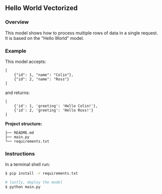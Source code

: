## Hello World Vectorized
### Overview

This model shows how to process multiple rows of data in a single request.  It is based on the "Hello World" model.

### Example 

This model accepts:

```
[
    {"id": 1, "name": "Colin"}, 
    {"id": 2, "name": "Ross"}
]
```

and returns:

```
[
    {'id': 1, 'greeting': 'Hello Colin!'}, 
    {'id': 2, 'greeting': 'Hello Ross!'}
]
```

**Project structure:**

```
├── README.md
├── main.py
└── requirements.txt
```

### Instructions

In a terminal shell run:

```bash
$ pip install -r requirements.txt

# lastly, deploy the model
$ python main.py
```
